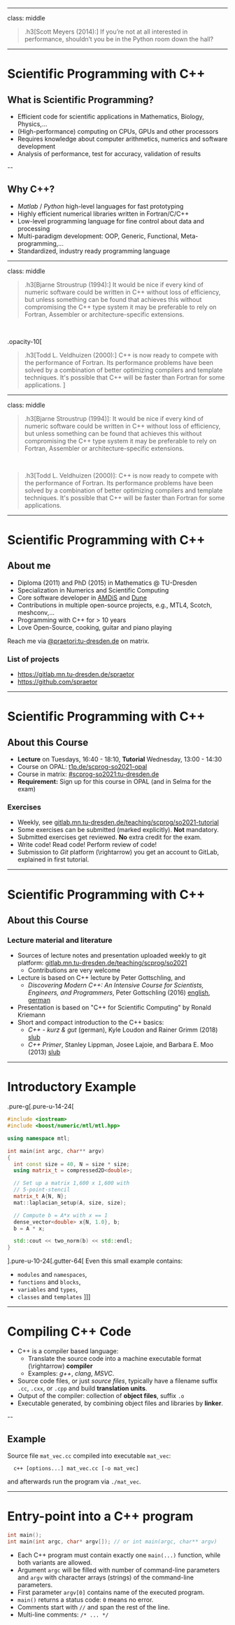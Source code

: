 
---
class: middle

> .h3[Scott Meyers (2014):] If you’re not at all interested in performance, shouldn’t you
> be in the Python room down the hall?

---

# Scientific Programming with C++

## What is Scientific Programming?
- Efficient code for scientific applications in Mathematics, Biology, Physics,...
- (High-performance) computing on CPUs, GPUs and other processors
- Requires knowledge about computer arithmetics, numerics and software development
- Analysis of performance, test for accuracy, validation of results

--

## Why C++?
- *Matlab* / *Python* high-level languages for fast prototyping
- Highly efficient numerical libraries written in Fortran/C/C++
- Low-level programming language for fine control about data and processing
- Multi-paradigm development: OOP, Generic, Functional, Meta-programming,...
- Standardized, industry ready programming language

---
class: middle

> .h3[Bjarne Stroustrup (1994):] It would be nice if every kind of numeric software
> could be written in C++ without loss of efficiency, but unless something can be
> found that achieves this without compromising the C++ type system it may be
> preferable to rely on Fortran, Assembler or architecture-specific extensions.

<br>

.opacity-10[
> .h3[Todd L. Veldhuizen (2000):] C++ is now ready to compete with the performance
> of Fortran. Its performance problems have been solved by a combination of better
> optimizing compilers and template techniques. It's possible that C++ will be
> faster than Fortran for some applications.
]

---
class: middle

> .h3[Bjarne Stroustrup (1994)]: It would be nice if every kind of numeric software
> could be written in C++ without loss of efficiency, but unless something can be
> found that achieves this without compromising the C++ type system it may be
> preferable to rely on Fortran, Assembler or architecture-specific extensions.

<br>

> .h3[Todd L. Veldhuizen (2000)]: C++ is now ready to compete with the performance
> of Fortran. Its performance problems have been solved by a combination of better
> optimizing compilers and template techniques. It's possible that C++ will be
> faster than Fortran for some applications.

---

# Scientific Programming with C++

## About me
- Diploma (2011) and PhD (2015) in Mathematics @ TU-Dresden
- Specialization in Numerics and Scientific Computing
- Core software developer in [AMDiS](https://gitlab.mn.tu-dresden.de/amdis) and [Dune](https://dune-project.org)
- Contributions in multiple open-source projects, e.g., MTL4, Scotch, meshconv,...
- Programming with C++ for > 10 years
- Love Open-Source, cooking, guitar and piano playing

Reach me via [@praetori:tu-dresden.de](https://matrix.tu-dresden.de/#/room/@praetori:tu-dresden.de)
on matrix.

### List of projects
- https://gitlab.mn.tu-dresden.de/spraetor
- https://github.com/spraetor

---

# Scientific Programming with C++

## About this Course
- **Lecture** on Tuesdays, 16:40 - 18:10, **Tutorial** Wednesday, 13:00 - 14:30
- Course on OPAL: [t1p.de/scprog-so2021-opal](https://t1p.de/scprog-so2021-opal)
- Course in matrix: [#scprog-so2021:tu-dresden.de](https://matrix.tu-dresden.de/#/room/#scprog-so2021:tu-dresden.de)
- **Requirement:** Sign up for this course in OPAL (and in Selma for the exam)

### Exercises
- Weekly, see [gitlab.mn.tu-dresden.de/teaching/scprog/so2021-tutorial](https://gitlab.mn.tu-dresden.de/teaching/scprog/so2021-tutorial)
- Some exercises can be submitted (marked explicitly). **Not** mandatory.
- Submitted exercises get reviewed. **No** extra credit for the exam.
- Write code! Read code! Perform review of code!
- Submission to *Git* platform \(\rightarrow\) you get an account to GitLab, explained in first tutorial.

---

# Scientific Programming with C++

## About this Course
### Lecture material and literature
- Sources of lecture notes and presentation uploaded weekly to git platform:
  [gitlab.mn.tu-dresden.de/teaching/scprog/so2021](https://gitlab.mn.tu-dresden.de/teaching/scprog/so2021)
  * Contributions are very welcome
- Lecture is based on C++ lecture by Peter Gottschling, and
  * *Discovering Modern C++: An Intensive Course for Scientists, Engineers, and Programmers*, Peter Gottschling (2016)
    [english](https://katalog.slub-dresden.de/id/0-168021375X), [german](https://katalog.slub-dresden.de/id/0-1664569537)
- Presentation is based on "C++ for Scientific Computing" by Ronald Kriemann
- Short and compact introduction to the C++ basics:
  * *C++ - kurz & gut* (german), Kyle Loudon and Rainer Grimm (2018) [slub](https://katalog.slub-dresden.de/id/0-1680134132)
  * *C++ Primer*, Stanley Lippman, Josee Lajoie, and Barbara E. Moo (2013) [slub](https://katalog.slub-dresden.de/id/0-1680337130)

---

# Introductory Example

.pure-g[.pure-u-14-24[
```c++
#include <iostream>
#include <boost/numeric/mtl/mtl.hpp>

using namespace mtl;

int main(int argc, char** argv)
{
  int const size = 40, N = size * size;
  using matrix_t = compressed2D<double>;

  // Set up a matrix 1,600 x 1,600 with
  // 5-point-stencil
  matrix_t A{N, N};
  mat::laplacian_setup(A, size, size);

  // Compute b = A*x with x == 1
  dense_vector<double> x{N, 1.0}, b;
  b = A * x;

  std::cout << two_norm(b) << std::endl;
}
```
].pure-u-10-24[.gutter-64[
Even this small example contains:
- `modules` and `namespaces`,
- `functions` and `blocks`,
- `variables` and `types`,
- `classes` and `templates`
]]]

---

# Compiling C++ Code

-   C++ is a compiler based language:
    * Translate the source code into a machine executable format \(\rightarrow\) **compiler**
    * Examples: *g++*, *clang*, *MSVC*.
-   Source code files, or just *source files*, typically have a filename
    suffix `.cc`, `.cxx`, or `.cpp` and build **translation units**.
-   Output of the compiler: collection of **object files**, suffix `.o`
-   Executable generated, by combining object files and libraries by **linker**.

--

## Example
Source file `mat_vec.cc` compiled into executable `mat_vec`:

```
  c++ [options...] mat_vec.cc [-o mat_vec]
```

and afterwards run the program via `./mat_vec`.

---

# Entry-point into a C++ program

```c++
int main();
int main(int argc, char* argv[]); // or int main(argc, char** argv)
```

- Each C++ program must contain exactly one `main(...)` function, while both variants are allowed.
- Argument `argc` will be filled with number of command-line parameters and `argv` with character
  arrays (strings) of the command-line parameters.
- First parameter `argv[0]` contains name of the executed program.
- `main()` returns a status code: `0` means no error.
- Comments start with `//` and span the rest of the line.
- Multi-line comments: `/* ... */`